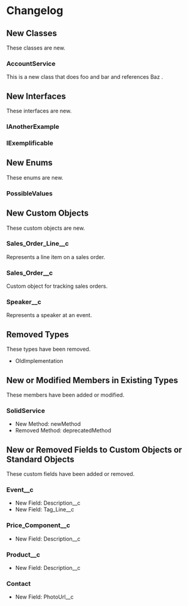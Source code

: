 # Changelog

## New Classes

These classes are new.

### AccountService

This is a new class that does foo and bar and references Baz .

## New Interfaces

These interfaces are new.

### IAnotherExample

### IExemplificable

## New Enums

These enums are new.

### PossibleValues

## New Custom Objects

These custom objects are new.

### Sales_Order_Line__c

Represents a line item on a sales order.
### Sales_Order__c

Custom object for tracking sales orders.
### Speaker__c

Represents a speaker at an event.

## Removed Types

These types have been removed.

- OldImplementation

## New or Modified Members in Existing Types

These members have been added or modified.

### SolidService

- New Method: newMethod
- Removed Method: deprecatedMethod

## New or Removed Fields to Custom Objects or Standard Objects

These custom fields have been added or removed.

### Event__c

- New Field: Description__c
- New Field: Tag_Line__c

### Price_Component__c

- New Field: Description__c

### Product__c

- New Field: Description__c

### Contact

- New Field: PhotoUrl__c
